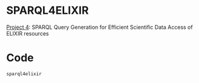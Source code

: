 # SPARQL4ELIXIR
[Project 4](https://github.com/elixir-europe/biohackathon-projects-2024/blob/main/4.md): SPARQL Query Generation for Efficient Scientific Data Access of ELIXIR resources


# Code
`sparql4elixir`

